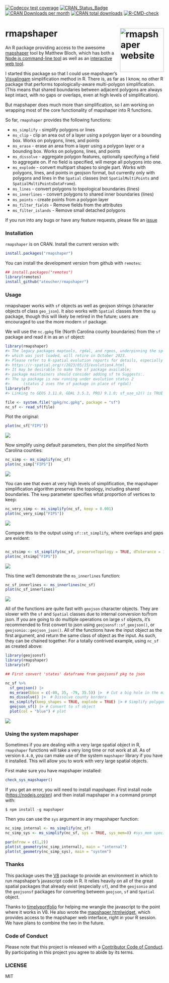 
<!-- README.md is generated from README.Rmd. Please edit that file -->
<!-- badges: start -->

[![Codecov test
coverage](https://codecov.io/gh/ateucher/rmapshaper/branch/master/graph/badge.svg)](https://app.codecov.io/gh/ateucher/rmapshaper?branch=master)
[![CRAN_Status_Badge](http://www.r-pkg.org/badges/version/rmapshaper)](https://cran.r-project.org/package=rmapshaper)
[![CRAN Downloads per
month](http://cranlogs.r-pkg.org/badges/rmapshaper)](https://cran.r-project.org/package=rmapshaper)
[![CRAN total
downloads](http://cranlogs.r-pkg.org/badges/grand-total/rmapshaper?color=lightgrey)](https://cran.r-project.org/package=rmapshaper)
[![R-CMD-check](https://github.com/ateucher/rmapshaper/actions/workflows/R-CMD-check.yaml/badge.svg)](https://github.com/ateucher/rmapshaper/actions/workflows/R-CMD-check.yaml)
<!-- badges: end -->

# rmapshaper <a href="http://andyteucher.ca/rmapshaper/"><img src="man/figures/logo.png" align="right" height="139" alt="rmapshaper website" /></a>

An R package providing access to the awesome
[mapshaper](https://github.com/mbloch/mapshaper/) tool by Matthew Bloch,
which has both a [Node.js command-line
tool](https://github.com/mbloch/mapshaper/wiki/Introduction-to-the-Command-Line-Tool)
as well as an [interactive web tool](https://mapshaper.org/).

I started this package so that I could use mapshaper’s
[Visvalingam](https://bost.ocks.org/mike/simplify/) simplification
method in R. There is, as far as I know, no other R package that
performs topologically-aware multi-polygon simplification. (This means
that shared boundaries between adjacent polygons are always kept intact,
with no gaps or overlaps, even at high levels of simplification).

But mapshaper does much more than simplification, so I am working on
wrapping most of the core functionality of mapshaper into R functions.

So far, `rmapshaper` provides the following functions:

- `ms_simplify` - simplify polygons or lines
- `ms_clip` - clip an area out of a layer using a polygon layer or a
  bounding box. Works on polygons, lines, and points
- `ms_erase` - erase an area from a layer using a polygon layer or a
  bounding box. Works on polygons, lines, and points
- `ms_dissolve` - aggregate polygon features, optionally specifying a
  field to aggregate on. If no field is specified, will merge all
  polygons into one.
- `ms_explode` - convert multipart shapes to single part. Works with
  polygons, lines, and points in geojson format, but currently only with
  polygons and lines in the `Spatial` classes (not `SpatialMultiPoints`
  and `SpatialMultiPointsDataFrame`).
- `ms_lines` - convert polygons to topological boundaries (lines)
- `ms_innerlines` - convert polygons to shared inner boundaries (lines)
- `ms_points` - create points from a polygon layer
- `ms_filter_fields` - Remove fields from the attributes
- `ms_filter_islands` - Remove small detached polygons

If you run into any bugs or have any feature requests, please file an
[issue](https://github.com/ateucher/rmapshaper/issues/)

### Installation

`rmapshaper` is on CRAN. Install the current version with:

``` r
install.packages("rmapshaper")
```

You can install the development version from github with `remotes`:

``` r
## install.packages("remotes")
library(remotes)
install_github("ateucher/rmapshaper")
```

### Usage

rmapshaper works with `sf` objects as well as geojson strings (character
objects of class `geo_json`). It also works with `Spatial` classes from
the `sp` package, though this will likely be retired in the future;
users are encouraged to use the more modern `sf` package.

We will use the `nc.gpkg` file (North Carolina county boundaries) from
the `sf` package and read it in as an `sf` object:

``` r
library(rmapshaper)
#> The legacy packages maptools, rgdal, and rgeos, underpinning the sp package,
#> which was just loaded, will retire in October 2023.
#> Please refer to R-spatial evolution reports for details, especially
#> https://r-spatial.org/r/2023/05/15/evolution4.html.
#> It may be desirable to make the sf package available;
#> package maintainers should consider adding sf to Suggests:.
#> The sp package is now running under evolution status 2
#>      (status 2 uses the sf package in place of rgdal)
library(sf)
#> Linking to GEOS 3.11.0, GDAL 3.5.3, PROJ 9.1.0; sf_use_s2() is TRUE

file <- system.file("gpkg/nc.gpkg", package = "sf")
nc_sf <- read_sf(file)
```

Plot the original:

``` r
plot(nc_sf["FIPS"])
```

![](man/figures/unnamed-chunk-3-1.png)<!-- -->

Now simplify using default parameters, then plot the simplified North
Carolina counties:

``` r
nc_simp <- ms_simplify(nc_sf)
plot(nc_simp["FIPS"])
```

![](man/figures/unnamed-chunk-4-1.png)<!-- -->

You can see that even at very high levels of simplification, the
mapshaper simplification algorithm preserves the topology, including
shared boundaries. The `keep` parameter specifies what proportion of
vertices to keep:

``` r
nc_very_simp <- ms_simplify(nc_sf, keep = 0.001)
plot(nc_very_simp["FIPS"])
```

![](man/figures/unnamed-chunk-5-1.png)<!-- -->

Compare this to the output using `sf::st_simplify`, where overlaps and
gaps are evident:

``` r

nc_stsimp <- st_simplify(nc_sf, preserveTopology = TRUE, dTolerance = 10000) # dTolerance specified in meters
plot(nc_stsimp["FIPS"])
```

![](man/figures/unnamed-chunk-6-1.png)<!-- -->

This time we’ll demonstrate the `ms_innerlines` function:

``` r
nc_sf_innerlines <- ms_innerlines(nc_sf)
plot(nc_sf_innerlines)
```

![](man/figures/unnamed-chunk-7-1.png)<!-- -->

All of the functions are quite fast with `geojson` character objects.
They are slower with the `sf` and `Spatial` classes due to internal
conversion to/from json. If you are going to do multiple operations on
large `sf` objects, it’s recommended to first convert to json using
`geojsonsf::sf_geojson()`, or `geojsonio::geojson_json()`. All of the
functions have the input object as the first argument, and return the
same class of object as the input. As such, they can be chained
together. For a totally contrived example, using `nc_sf` as created
above:

``` r
library(geojsonsf)
library(rmapshaper)
library(sf)

## First convert 'states' dataframe from geojsonsf pkg to json

nc_sf %>% 
  sf_geojson() |> 
  ms_erase(bbox = c(-80, 35, -79, 35.5)) |>  # Cut a big hole in the middle
  ms_dissolve() |>  # Dissolve county borders
  ms_simplify(keep_shapes = TRUE, explode = TRUE) |> # Simplify polygon
  geojson_sf() |> # Convert to sf object
  plot(col = "blue") # plot
```

![](man/figures/unnamed-chunk-8-1.png)<!-- -->

### Using the system mapshaper

Sometimes if you are dealing with a very large spatial object in R,
`rmapshaper` functions will take a very long time or not work at all. As
of version `0.4.0`, you can make use of the system `mapshaper` library
if you have it installed. This will allow you to work with very large
spatial objects.

First make sure you have mapshaper installed:

``` r
check_sys_mapshaper()
```

If you get an error, you will need to install mapshaper. First install
node (<https://nodejs.org/en>) and then install mapshaper in a command
prompt with:

    $ npm install -g mapshaper

Then you can use the `sys` argument in any rmapshaper function:

``` r
nc_simp_internal <- ms_simplify(nc_sf)
nc_simp_sys <- ms_simplify(nc_sf, sys = TRUE, sys_mem=8) #sys_mem specifies the amount of memory to use in Gb.  It defaults to 8 if omitted. 

par(mfrow = c(1,2))
plot(st_geometry(nc_simp_internal), main = "internal")
plot(st_geometry(nc_simp_sys), main = "system")
```

### Thanks

This package uses the [V8](https://cran.r-project.org/package=V8)
package to provide an environment in which to run mapshaper’s javascript
code in R. It relies heavily on all of the great spatial packages that
already exist (especially `sf`), and the `geojsonio` and the `geojsonsf`
packages for converting between `geojson`, `sf` and `Spatial` object.

Thanks to [timelyportfolio](https://github.com/timelyportfolio) for
helping me wrangle the javascript to the point where it works in V8. He
also wrote the [mapshaper
htmlwidget](https://github.com/timelyportfolio/mapshaper_htmlwidget),
which provides access to the mapshaper web interface, right in your R
session. We have plans to combine the two in the future.

### Code of Conduct

Please note that this project is released with a [Contributor Code of
Conduct](https://github.com/ateucher/rmapshaper/blob/master/CONDUCT.md).
By participating in this project you agree to abide by its terms.

### LICENSE

MIT
